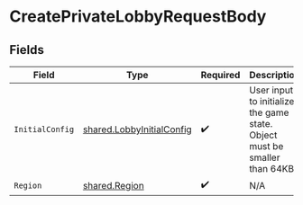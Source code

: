 # CreatePrivateLobbyRequestBody


## Fields

| Field                                                                         | Type                                                                          | Required                                                                      | Description                                                                   |
| ----------------------------------------------------------------------------- | ----------------------------------------------------------------------------- | ----------------------------------------------------------------------------- | ----------------------------------------------------------------------------- |
| `InitialConfig`                                                               | [shared.LobbyInitialConfig](../../../pkg/models/shared/lobbyinitialconfig.md) | :heavy_check_mark:                                                            | User input to initialize the game state. Object must be smaller than 64KB.    |
| `Region`                                                                      | [shared.Region](../../../pkg/models/shared/region.md)                         | :heavy_check_mark:                                                            | N/A                                                                           |